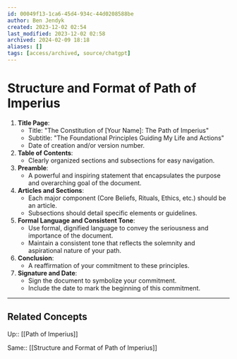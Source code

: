 ```yaml
---
id: 00049f13-1ca6-45d4-934c-44d0208588be
author: Ben Jendyk
created: 2023-12-02 02:54
last_modified: 2023-12-02 02:58
archived: 2024-02-09 18:18
aliases: []
tags: [access/archived, source/chatgpt]
---
```


# Structure and Format of Path of Imperius

1. **Title Page**:
	 - Title: "The Constitution of [Your Name]: The Path of Imperius"
	 - Subtitle: "The Foundational Principles Guiding My Life and Actions"
	 - Date of creation and/or version number.
2. **Table of Contents**:
	 - Clearly organized sections and subsections for easy navigation.
3. **Preamble**:
	 - A powerful and inspiring statement that encapsulates the purpose and overarching goal of the document.
4. **Articles and Sections**:
	 - Each major component (Core Beliefs, Rituals, Ethics, etc.) should be an article.
	 - Subsections should detail specific elements or guidelines.
5. **Formal Language and Consistent Tone**: 
	 - Use formal, dignified language to convey the seriousness and importance of the document.
	 - Maintain a consistent tone that reflects the solemnity and aspirational nature of your path.
6. **Conclusion**:
	 - A reaffirmation of your commitment to these principles.
7. **Signature and Date**:
	 - Sign the document to symbolize your commitment.
	 - Include the date to mark the beginning of this commitment.

--- 

## Related Concepts

Up:: [[Path of Imperius]]

Same:: [[Structure and Format of Path of Imperius]]
